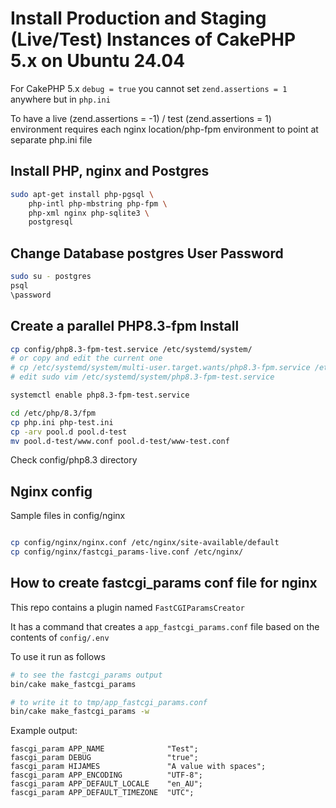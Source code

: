 
# Install Production and Staging (Live/Test) Instances of CakePHP 5.x on Ubuntu 24.04

For CakePHP 5.x `debug = true` you cannot set `zend.assertions = 1` anywhere but in `php.ini`

To have a live (zend.assertions = -1) / test (zend.assertions = 1) environment requires each nginx location/php-fpm environment to point at separate php.ini file


## Install PHP, nginx and Postgres

```sh
sudo apt-get install php-pgsql \
    php-intl php-mbstring php-fpm \
    php-xml nginx php-sqlite3 \
    postgresql
```

## Change Database postgres User Password
```sh
sudo su - postgres
psql
\password

```

## Create a parallel PHP8.3-fpm Install

```sh
cp config/php8.3-fpm-test.service /etc/systemd/system/
# or copy and edit the current one
# cp /etc/systemd/system/multi-user.target.wants/php8.3-fpm.service /etc/systemd/system/php8.3-fpm-test.service
# edit sudo vim /etc/systemd/system/php8.3-fpm-test.service

systemctl enable php8.3-fpm-test.service

```

```sh
cd /etc/php/8.3/fpm
cp php.ini php-test.ini
cp -arv pool.d pool.d-test
mv pool.d-test/www.conf pool.d-test/www-test.conf
```

Check config/php8.3 directory

## Nginx config
Sample files in config/nginx

```sh

cp config/nginx/nginx.conf /etc/nginx/site-available/default
cp config/nginx/fastcgi_params-live.conf /etc/nginx/

```

## How to create fastcgi_params conf file for nginx

This repo contains a plugin named `FastCGIParamsCreator` 

It has a command that creates a `app_fastcgi_params.conf` file based on the contents of `config/.env`

To use it run as follows

```sh
# to see the fastcgi_params output
bin/cake make_fastcgi_params

# to write it to tmp/app_fastcgi_params.conf
bin/cake make_fastcgi_params -w
```

Example output:

```
fascgi_param APP_NAME              "Test";
fascgi_param DEBUG                 "true";
fascgi_param HIJAMES               "A value with spaces";
fascgi_param APP_ENCODING          "UTF-8";
fascgi_param APP_DEFAULT_LOCALE    "en_AU";
fascgi_param APP_DEFAULT_TIMEZONE  "UTC";
```

